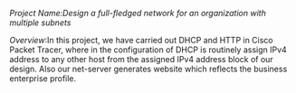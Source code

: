 *Project Name:Design a full-fledged network for an organization with multiple subnets*

*Overview*:In this project, we have carried out DHCP and HTTP in Cisco Packet Tracer, where in the configuration of DHCP is routinely 
assign IPv4 address to any other host from the assigned IPv4 address block of our design. Also our net-server
generates website which reflects the business enterprise profile.
